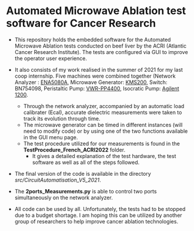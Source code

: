 # Automated Microwave Ablation test software for Cancer Research
- This repository holds the embedded software for the Automated Microwave Ablation tests conducted on beef liver by the ACRI (Atlantic Cancer Research Institute). The tests are configured via GUI to improve the operator user experience.
- It also consists of my work realised in the summer of 2021 for my last coop internship.
   Five machines were combined together (Network Analyzer : [ENA5080A](https://www.keysight.com/us/en/support/E5080A/e5080a-ena-vector-network-analyzer.html), Microwave Generator: [KMS200](https://cdn.sairem.com/wp-content/uploads/2021/04/SAIREM-KMS200-MK081.pdf), Switch: BN754098, Peristaltic Pump: [VWR-PP4400](https://cdn.sairem.com/wp-content/uploads/2021/04/SAIREM-KMS200-MK081.pdf), Isocratic Pump: [Agilent 1200](https://www.agilent.com/en/product/liquid-chromatography/hplc-components-accessories/hplc-portable-controllers/1200-infinity-instant-pilot).
  - Through the network analyzer, accompanied by an automatic load calibrater (Ecal), accurate dielectric measurements were taken to track its evolution through time.
  - The microwave generator can be timed in different instances (will need to modify code) or by using one of the two functions available in the GUI menu page.
  - The test procedure utilized for our measurements is found in the **TestProcedure_French_ACRI2022** folder.
  	- It gives a detailed explanation of the test hardware, the test software as well as all of the steps followed.
- The final version of the code is available in the directory *src/CircuitAutomatisation_V5_2021*.
- The **2ports_Measurements.py** is able to control two ports simultaneously on the network analyzer.

- All code can be used by all. Unfortunately, the tests had to be stopped due to a budget shortage. I am hoping this can be utilized by another group of researchers to help improve cancer ablation technologies.
